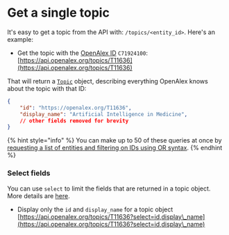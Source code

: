 # Get a single topic

It's easy to get a topic from the API with: `/topics/<entity_id>`. Here's an example:

* Get the topic with the [OpenAlex ID](../../how-to-use-the-api/get-single-entities/#the-openalex-id) `C71924100`:\
  [https://api.openalex.org/topics/T11636](https://api.openalex.org/topics/T11636)

That will return a [`Topic`](../topics/topic-object.md) object, describing everything OpenAlex knows about the topic with that ID:

```json
{
    "id": "https://openalex.org/T11636",
    "display_name": "Artificial Intelligence in Medicine",
    // other fields removed for brevity
}
```

{% hint style="info" %}
You can make up to 50 of these queries at once by [requesting a list of entities and filtering on IDs using OR syntax](../../how-to-use-the-api/get-lists-of-entities/filter-entity-lists.md#addition-or).
{% endhint %}

### Select fields

You can use `select` to limit the fields that are returned in a topic object. More details are [here](../../how-to-use-the-api/get-lists-of-entities/select-fields.md).

* Display only the `id` and `display_name` for a topic object\
  [https://api.openalex.org/topics/T11636?select=id,display\_name](https://api.openalex.org/topics/T11636?select=id,display\_name)
